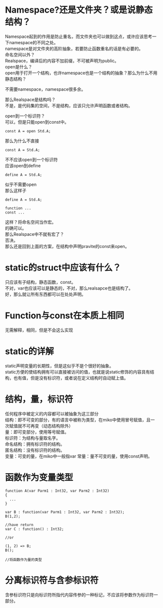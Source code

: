 # Namespace?还是文件夹？或是说静态结构？
Namespace起到的作用是防止重名，而文件夹也可以做到这点，或许应该思考一下namespace的不同之处。  
namespace是对文件夹的高阶抽象，若要防止函数重名的话是有必要的。  
命名空间以外？  
Realspace，编译后的内容不加前缀，不可被声明为public。  
open是什么？  
open用于打开一个结构，也许namespace也是一个结构的抽象？那么为什么不用静态结构？  

不需要namespace，namespace很多余。  

那么Realspace是结构吗？  
不是，是代码集的空间，不是结构，应该只允许声明函数或者结构。  

open到一个标识符？  
可以，但是只能open到const中。  
```
const A = open Std.A;
```
那么为什么不直接  
```
const A = Std.A;
```
不不应该open到一个标识符  
应该open到define  
```
define A = Std.A;
```
似乎不需要open  
那么这样子  
```
define A = Std.A;

function ...
const ...
```
这样？将命名空间当作宏。  
的确可以。  
那么Realspace中不就有宏了？  
否决。  
那么还是回到上面的方案，在结构中声明pravite的const来open。  

# static的struct中应该有什么？
只应该有子结构，静态函数，const。  
不对，var也应该可以是静态的，不对，那么realsapce也是结构了。  
好，那么就让所有东西都可以在处处声明。

# Function与const在本质上相同
无需解释，相同，但是不会这么实现

# static的详解
static声明变量的长期性，但是这似乎不是个很好的抽象。  
static方便的使结构拥有可以直接被访问的值，也就是说static修饰的内容具有结构，也有值，但是没有标识符，或者说在定义结构时自动赋上值。

# 结构，量，标识符
任何程序中被定义的内容都可以被抽象为这三部分  
结构：即不可变的部分，有的语言中被称为类型，在miko中使用冒号赋值，且一次赋值就不可再变（动态结构除外）  
量：即可变部分，使用等号赋值。  
标识符：为结构与量取名字。  
命名结构：拥有标识符的结构。  
匿名结构：没有标识符的结构。  
变量：可变的量，在miko中一般指var
常量：量不可变的量，使用const声明。  

# 函数作为变量类型
```
function A(var Parm1 : Int32, var Parm2 : Int32)
{
  ...
}

var B : function(var Parm1 : Int32, var Parm2 : Int32);
B(1,2);

//have return
var C : function() : Int32;

//or

(1, 2) => B;
B();

//将函数作为量的类型
```

# 分离标识符与含参标识符
含参标识符只是向标识符所指代内容传参的一种标记，不应该将参数作为标识符一部分。